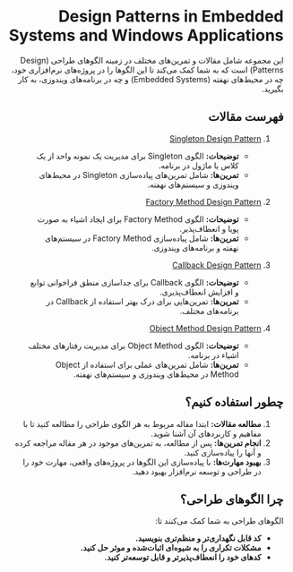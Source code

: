 <div dir="rtl">

# Design Patterns in Embedded Systems and Windows Applications

این مجموعه شامل مقالات و تمرین‌های مختلف در زمینه الگوهای طراحی (Design Patterns) است که به شما کمک می‌کند تا این الگوها را در پروژه‌های نرم‌افزاری خود، چه در محیط‌های نهفته (Embedded Systems) و چه در برنامه‌های ویندوزی، به کار بگیرید.

## فهرست مقالات

1. [Singleton Design Pattern](./Singleton.md)
   - **توضیحات:** الگوی Singleton برای مدیریت یک نمونه واحد از یک کلاس یا ماژول در برنامه.
   - **تمرین‌ها:** شامل تمرین‌های پیاده‌سازی Singleton در محیط‌های ویندوزی و سیستم‌های نهفته.

2. [Factory Method Design Pattern](./FactoryDesignPattern.md)
   - **توضیحات:** الگوی Factory Method برای ایجاد اشیاء به صورت پویا و انعطاف‌پذیر.
   - **تمرین‌ها:** شامل پیاده‌سازی Factory Method در سیستم‌های نهفته و برنامه‌های ویندوزی.

3. [Callback Design Pattern](./CallbackDesignPattern.md)
   - **توضیحات:** الگوی Callback برای جداسازی منطق فراخوانی توابع و افزایش انعطاف‌پذیری.
   - **تمرین‌ها:** تمرین‌هایی برای درک بهتر استفاده از Callback در برنامه‌های مختلف.

4. [Object Method Design Pattern](./ObjectDesignPattern.md)
   - **توضیحات:** الگوی Object Method برای مدیریت رفتارهای مختلف اشیاء در برنامه.
   - **تمرین‌ها:** شامل تمرین‌های عملی برای استفاده از Object Method در محیط‌های ویندوزی و سیستم‌های نهفته.

## چطور استفاده کنیم؟

1. **مطالعه مقالات:** ابتدا مقاله مربوط به هر الگوی طراحی را مطالعه کنید تا با مفاهیم و کاربردهای آن آشنا شوید.
2. **انجام تمرین‌ها:** پس از مطالعه، به تمرین‌های موجود در هر مقاله مراجعه کرده و آنها را پیاده‌سازی کنید.
3. **بهبود مهارت‌ها:** با پیاده‌سازی این الگوها در پروژه‌های واقعی، مهارت خود را در طراحی و توسعه نرم‌افزار بهبود دهید.

## چرا الگوهای طراحی؟

الگوهای طراحی به شما کمک می‌کنند تا:
- **کد قابل نگهداری‌تر و منظم‌تری بنویسید.**
- **مشکلات تکراری را به شیوه‌ای اثبات‌شده و موثر حل کنید.**
- **کدهای خود را انعطاف‌پذیرتر و قابل توسعه‌تر کنید.**

</div>
